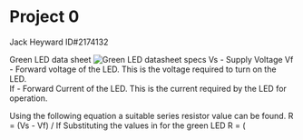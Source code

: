 # Project 0
Jack Heyward ID#2174132

Green LED data sheet
![Green LED datasheet specs ](https://user-images.githubusercontent.com/53545740/63901926-f357dd80-ca5a-11e9-9140-8621facbf2bd.JPG)
Vs - Supply Voltage
Vf - Forward voltage of the LED. This is the voltage required to turn on the LED.  
If - Forward Current of the LED. This is the current required by the LED for operation.

Using the following equation a suitable series resistor value can be found.
R = (Vs - Vf) / If
Substituting the values in for the green LED
R = (
<!--stackedit_data:
eyJoaXN0b3J5IjpbLTE4MjI5ODc3MTMsNjg2MDQ2MDY5XX0=
-->